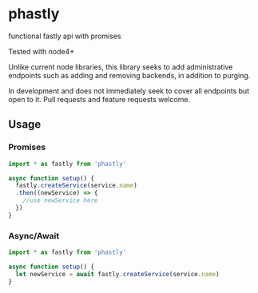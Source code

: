 # phastly
functional fastly api with promises

Tested with node4+

Unlike current node libraries, this library seeks to add administrative endpoints such as adding and removing backends, in addition to purging.

In development and does not immediately seek to cover all endpoints but open to it. Pull requests and feature requests welcome.

## Usage


### Promises

```js
import * as fastly from 'phastly'

async function setup() {
  fastly.createService(service.name)
  .then((newService) => {
    //use newService here
  })
}
```

### Async/Await
```js
import * as fastly from 'phastly'

async function setup() {
  let newService = await fastly.createService(service.name)
}
```
